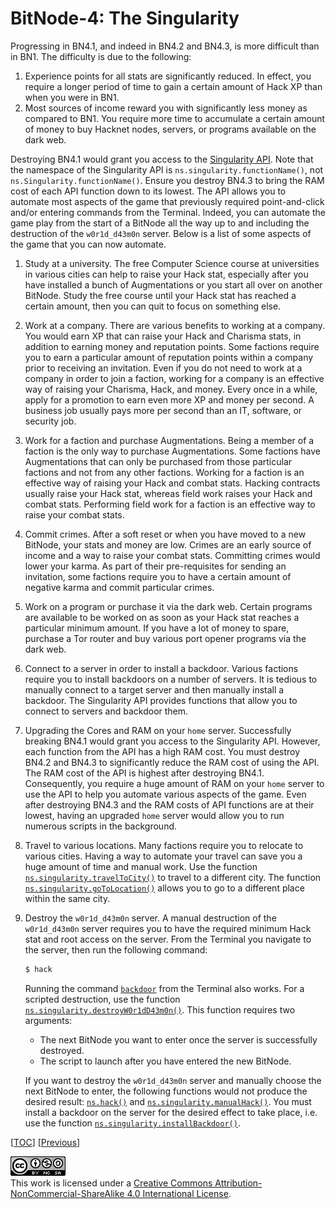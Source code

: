 # BitNode-4: The Singularity

Progressing in BN4.1, and indeed in BN4.2 and BN4.3, is more difficult than in
BN1. The difficulty is due to the following:

1. Experience points for all stats are significantly reduced. In effect, you
   require a longer period of time to gain a certain amount of Hack XP than when
   you were in BN1.
1. Most sources of income reward you with significantly less money as compared
   to BN1. You require more time to accumulate a certain amount of money to buy
   Hacknet nodes, servers, or programs available on the dark web.

Destroying BN4.1 would grant you access to the
[Singularity API](https://github.com/bitburner-official/bitburner-src/blob/dev/markdown/bitburner.singularity.md).
Note that the namespace of the Singularity API is
`ns.singularity.functionName()`, not `ns.Singularity.functionName()`. Ensure you
destroy BN4.3 to bring the RAM cost of each API function down to its lowest. The
API allows you to automate most aspects of the game that previously required
point-and-click and/or entering commands from the Terminal. Indeed, you can
automate the game play from the start of a BitNode all the way up to and
including the destruction of the `w0r1d_d43m0n` server. Below is a list of some
aspects of the game that you can now automate.

1. Study at a university. The free Computer Science course at universities in
   various cities can help to raise your Hack stat, especially after you have
   installed a bunch of Augmentations or you start all over on another BitNode.
   Study the free course until your Hack stat has reached a certain amount, then
   you can quit to focus on something else.
1. Work at a company. There are various benefits to working at a company. You
   would earn XP that can raise your Hack and Charisma stats, in addition to
   earning money and reputation points. Some factions require you to earn a
   particular amount of reputation points within a company prior to receiving an
   invitation. Even if you do not need to work at a company in order to join a
   faction, working for a company is an effective way of raising your Charisma,
   Hack, and money. Every once in a while, apply for a promotion to earn even
   more XP and money per second. A business job usually pays more per second
   than an IT, software, or security job.
1. Work for a faction and purchase Augmentations. Being a member of a faction is
   the only way to purchase Augmentations. Some factions have Augmentations that
   can only be purchased from those particular factions and not from any other
   factions. Working for a faction is an effective way of raising your Hack and
   combat stats. Hacking contracts usually raise your Hack stat, whereas field
   work raises your Hack and combat stats. Performing field work for a faction
   is an effective way to raise your combat stats.
1. Commit crimes. After a soft reset or when you have moved to a new BitNode,
   your stats and money are low. Crimes are an early source of income and a way
   to raise your combat stats. Committing crimes would lower your karma. As part
   of their pre-requisites for sending an invitation, some factions require you
   to have a certain amount of negative karma and commit particular crimes.
1. Work on a program or purchase it via the dark web. Certain programs are
   available to be worked on as soon as your Hack stat reaches a particular
   minimum amount. If you have a lot of money to spare, purchase a Tor router
   and buy various port opener programs via the dark web.
1. Connect to a server in order to install a backdoor. Various factions require
   you to install backdoors on a number of servers. It is tedious to manually
   connect to a target server and then manually install a backdoor. The
   Singularity API provides functions that allow you to connect to servers and
   backdoor them.
1. Upgrading the Cores and RAM on your `home` server. Successfully breaking
   BN4.1 would grant you access to the Singularity API. However, each function
   from the API has a high RAM cost. You must destroy BN4.2 and BN4.3 to
   significantly reduce the RAM cost of using the API. The RAM cost of the API
   is highest after destroying BN4.1. Consequently, you require a huge amount of
   RAM on your `home` server to use the API to help you automate various aspects
   of the game. Even after destroying BN4.3 and the RAM costs of API functions
   are at their lowest, having an upgraded `home` server would allow you to run
   numerous scripts in the background.
1. Travel to various locations. Many factions require you to relocate to various
   cities. Having a way to automate your travel can save you a huge amount of
   time and manual work. Use the function
   [`ns.singularity.travelToCity()`](https://github.com/bitburner-official/bitburner-src/blob/dev/markdown/bitburner.singularity.traveltocity.md)
   to travel to a different city. The function
   [`ns.singularity.goToLocation()`](https://github.com/bitburner-official/bitburner-src/blob/dev/markdown/bitburner.singularity.gotolocation.md)
   allows you to go to a different place within the same city.
1. Destroy the `w0r1d_d43m0n` server. A manual destruction of the `w0r1d_d43m0n`
   server requires you to have the required minimum Hack stat and root access on
   the server. From the Terminal you navigate to the server, then run the
   following command:

    ```sh
    $ hack
    ```

    Running the command
    [`backdoor`](https://bitburner.readthedocs.io/en/latest/basicgameplay/terminal.html#backdoor)
    from the Terminal also works. For a scripted destruction, use the function
    [`ns.singularity.destroyW0r1dD43m0n()`](https://github.com/bitburner-official/bitburner-src/blob/dev/markdown/bitburner.singularity.destroyw0r1dd43m0n.md).
    This function requires two arguments:

    - The next BitNode you want to enter once the server is successfully
      destroyed.
    - The script to launch after you have entered the new BitNode.

    If you want to destroy the `w0r1d_d43m0n` server and manually choose the
    next BitNode to enter, the following functions would not produce the desired
    result:
    [`ns.hack()`](https://github.com/bitburner-official/bitburner-src/blob/dev/markdown/bitburner.ns.hack.md)
    and
    [`ns.singularity.manualHack()`](https://github.com/bitburner-official/bitburner-src/blob/dev/markdown/bitburner.singularity.manualhack.md).
    You must install a backdoor on the server for the desired effect to take
    place, i.e. use the function
    [`ns.singularity.installBackdoor()`](https://github.com/bitburner-official/bitburner-src/blob/dev/markdown/bitburner.singularity.installbackdoor.md).

[[TOC](README.md "Table of Contents")] [[Previous](daemon.md "Find the daemon")]

![CC BY-NC-SA 4.0](image/cc.png "CC BY-NC-SA 4.0") \
This work is licensed under a [Creative Commons Attribution-NonCommercial-ShareAlike 4.0 International License](https://creativecommons.org/licenses/by-nc-sa/4.0/legalcode).
